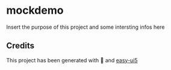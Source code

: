 # mockdemo
Insert the purpose of this project and some intersting infos here


## Credits
This project has been generated with 💙 and [easy-ui5](https://github.com/SAP)
